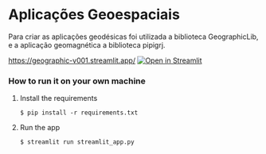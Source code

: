 # Aplicações Geoespaciais

Para criar as aplicações geodésicas foi utilizada a biblioteca GeographicLib, e a aplicação geomagnética a biblioteca pipigrj.

https://geographic-v001.streamlit.app/
[![Open in Streamlit](https://static.streamlit.io/badges/streamlit_badge_black_white.svg)](https://blank-app-template.streamlit.app/)

### How to run it on your own machine

1. Install the requirements

   ```
   $ pip install -r requirements.txt
   ```

2. Run the app

   ```
   $ streamlit run streamlit_app.py
   ```
